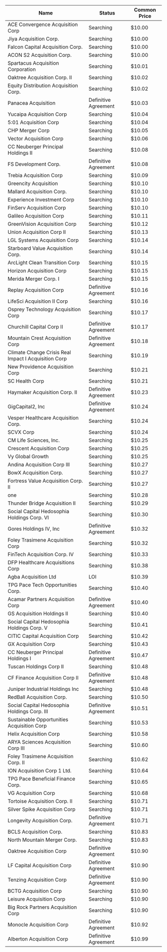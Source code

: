Name                                                 | Status               | Common Price 
---------------------------------------------------- | -------------------- | -------------
ACE Convergence Acquisition Corp                     | Searching            | $10.00       
Jiya Acquisition Corp.                               | Searching            | $10.00       
Falcon Capital Acquisition Corp.                     | Searching            | $10.00       
ACON S2 Acquisition Corp.                            | Searching            | $10.00       
Spartacus Acquisition Corporation                    | Searching            | $10.01       
Oaktree Acquisition Corp. II                         | Searching            | $10.02       
Equity Distribution Acquisition Corp.                | Searching            | $10.02       
Panacea Acquisition                                  | Definitive Agreement | $10.03       
Yucaipa Acquisition Corp                             | Searching            | $10.04       
5:01 Acquisition Corp                                | Searching            | $10.04       
CHP Merger Corp                                      | Searching            | $10.05       
Vector Acquisition Corp                              | Searching            | $10.06       
CC Neuberger Principal Holdings II                   | Searching            | $10.08       
FS Development Corp.                                 | Definitive Agreement | $10.08       
Trebia Acquisition Corp                              | Searching            | $10.09       
Greencity Acquisition                                | Searching            | $10.10       
Mallard Acquisition Corp.                            | Searching            | $10.10       
Experience Investment Corp                           | Searching            | $10.10       
FinServ Acquisition Corp                             | Searching            | $10.10       
Galileo Acquisition Corp                             | Searching            | $10.11       
GreenVision Acquisition Corp                         | Searching            | $10.12       
Union Acquisition Corp II                            | Searching            | $10.13       
LGL Systems Acquisition Corp                         | Searching            | $10.14       
Starboard Value Acquisition Corp.                    | Searching            | $10.14       
ArcLight Clean Transition Corp                       | Searching            | $10.15       
Horizon Acquisition Corp                             | Searching            | $10.15       
Merida Merger Corp. I                                | Searching            | $10.15       
Replay Acquisition Corp                              | Definitive Agreement | $10.16       
LifeSci Acquisition II Corp                          | Searching            | $10.16       
Osprey Technology Acquisition Corp                   | Searching            | $10.17       
Churchill Capital Corp II                            | Definitive Agreement | $10.17       
Mountain Crest Acquisition Corp                      | Definitive Agreement | $10.18       
Climate Change Crisis Real Impact I Acquisition Corp | Searching            | $10.19       
New Providence Acquisition Corp                      | Searching            | $10.21       
SC Health Corp                                       | Searching            | $10.21       
Haymaker Acquisition Corp. II                        | Definitive Agreement | $10.23       
GigCapital2, Inc                                     | Definitive Agreement | $10.24       
Vesper Healthcare Acquisition Corp.                  | Searching            | $10.24       
SCVX Corp                                            | Searching            | $10.24       
CM Life Sciences, Inc.                               | Searching            | $10.25       
Crescent Acquisition Corp                            | Searching            | $10.25       
Vy Global Growth                                     | Searching            | $10.25       
Andina Acquisition Corp III                          | Searching            | $10.27       
BowX Acquisition Corp.                               | Searching            | $10.27       
Fortress Value Acquisition Corp. II                  | Searching            | $10.27       
one                                                  | Searching            | $10.28       
Thunder Bridge Acquisition II                        | Searching            | $10.29       
Social Capital Hedosophia Holdings Corp. VI          | Searching            | $10.30       
Gores Holdings IV, Inc                               | Definitive Agreement | $10.32       
Foley Trasimene Acquisition Corp                     | Searching            | $10.32       
FinTech Acquisition Corp. IV                         | Searching            | $10.33       
DFP Healthcare Acquisitions Corp                     | Searching            | $10.38       
Agba Acquisition Ltd                                 | LOI                  | $10.39       
TPG Pace Tech Opportunities Corp.                    | Searching            | $10.40       
Acamar Partners Acquisition Corp                     | Definitive Agreement | $10.40       
GS Acquisition Holdings II                           | Searching            | $10.40       
Social Capital Hedosophia Holdings Corp. V           | Searching            | $10.41       
CITIC Capital Acquisition Corp                       | Searching            | $10.42       
GX Acquisition Corp                                  | Searching            | $10.43       
CC Neuberger Principal Holdings I                    | Definitive Agreement | $10.47       
Tuscan Holdings Corp II                              | Searching            | $10.48       
CF Finance Acquisition Corp II                       | Definitive Agreement | $10.48       
Juniper Industrial Holdings Inc                      | Searching            | $10.48       
RedBall Acquisition Corp.                            | Searching            | $10.50       
Social Capital Hedosophia Holdings Corp. III         | Definitive Agreement | $10.51       
Sustainable Opportunities Acquisition Corp           | Searching            | $10.53       
Helix Acquisition Corp                               | Searching            | $10.58       
ARYA Sciences Acquisition Corp III                   | Searching            | $10.60       
Foley Trasimene Acquisition Corp. II                 | Searching            | $10.62       
ION Acquisition Corp 1 Ltd.                          | Searching            | $10.64       
TPG Pace Beneficial Finance Corp.                    | Searching            | $10.65       
VG Acquisition Corp                                  | Searching            | $10.68       
Tortoise Acquisition Corp. II                        | Searching            | $10.71       
Silver Spike Acquisition Corp                        | Searching            | $10.71       
Longevity Acquisition Corp.                          | Definitive Agreement | $10.71       
BCLS Acquisition Corp.                               | Searching            | $10.83       
North Mountain Merger Corp.                          | Searching            | $10.83       
Oaktree Acquisition Corp                             | Definitive Agreement | $10.90       
LF Capital Acquisition Corp                          | Definitive Agreement | $10.90       
Tenzing Acquisition Corp                             | Definitive Agreement | $10.90       
BCTG Acquisition Corp                                | Searching            | $10.90       
Leisure Acquisition Corp                             | Searching            | $10.90       
Big Rock Partners Acquisition Corp                   | Searching            | $10.90       
Monocle Acquisition Corp                             | Definitive Agreement | $10.92       
Alberton Acquisition Corp                            | Definitive Agreement | $10.99       
